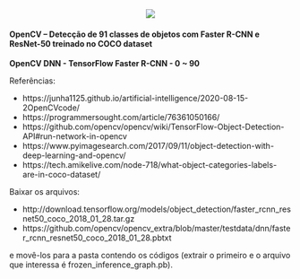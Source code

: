 <div style="text-align:center"><a href="https://www.youtube.com/watch?v=H0RKMD31RfA"><img src="https://i.imgur.com/RVoUd8d.jpg"/></a></div>

<h4>OpenCV – Detecção de 91 classes de objetos com Faster R-CNN e ResNet-50 treinado no COCO dataset</h4>

<b>OpenCV DNN - TensorFlow Faster R-CNN - 0 ~ 90</b>

<p>Referências: </p>

<ul>
<li>https://junha1125.github.io/artificial-intelligence/2020-08-15-2OpenCVcode/</li>
<li>https://programmersought.com/article/76361050166/</li>
<li>https://github.com/opencv/opencv/wiki/TensorFlow-Object-Detection-API#run-network-in-opencv</li>
<li>https://www.pyimagesearch.com/2017/09/11/object-detection-with-deep-learning-and-opencv/</li>
<li>https://tech.amikelive.com/node-718/what-object-categories-labels-are-in-coco-dataset/</li>
</ul>


<p>Baixar os arquivos: </p>

<ul>
<li>http://download.tensorflow.org/models/object_detection/faster_rcnn_resnet50_coco_2018_01_28.tar.gz</li>
<li>https://github.com/opencv/opencv_extra/blob/master/testdata/dnn/faster_rcnn_resnet50_coco_2018_01_28.pbtxt</li>
</ul>

<p>e movê-los para a pasta contendo os códigos (extrair o primeiro e o arquivo que interessa é frozen_inference_graph.pb).</p>


